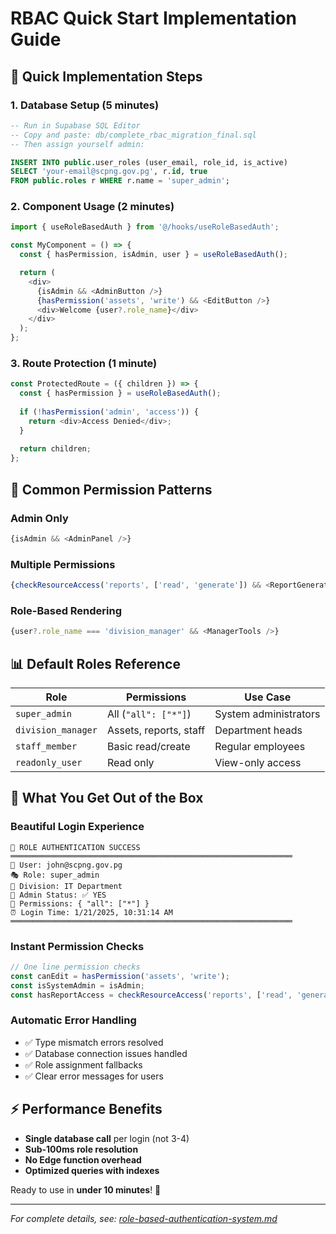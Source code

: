 # RBAC Quick Start Implementation Guide

## 🚀 Quick Implementation Steps

### 1. Database Setup (5 minutes)
```sql
-- Run in Supabase SQL Editor
-- Copy and paste: db/complete_rbac_migration_final.sql
-- Then assign yourself admin:

INSERT INTO public.user_roles (user_email, role_id, is_active)
SELECT 'your-email@scpng.gov.pg', r.id, true
FROM public.roles r WHERE r.name = 'super_admin';
```

### 2. Component Usage (2 minutes)
```typescript
import { useRoleBasedAuth } from '@/hooks/useRoleBasedAuth';

const MyComponent = () => {
  const { hasPermission, isAdmin, user } = useRoleBasedAuth();

  return (
    <div>
      {isAdmin && <AdminButton />}
      {hasPermission('assets', 'write') && <EditButton />}
      <div>Welcome {user?.role_name}</div>
    </div>
  );
};
```

### 3. Route Protection (1 minute)
```typescript
const ProtectedRoute = ({ children }) => {
  const { hasPermission } = useRoleBasedAuth();
  
  if (!hasPermission('admin', 'access')) {
    return <div>Access Denied</div>;
  }
  
  return children;
};
```

## 🔧 Common Permission Patterns

### Admin Only
```typescript
{isAdmin && <AdminPanel />}
```

### Multiple Permissions
```typescript  
{checkResourceAccess('reports', ['read', 'generate']) && <ReportGenerator />}
```

### Role-Based Rendering
```typescript
{user?.role_name === 'division_manager' && <ManagerTools />}
```

## 📊 Default Roles Reference

| Role | Permissions | Use Case |
|------|-------------|----------|
| `super_admin` | All (`"all": ["*"]`) | System administrators |
| `division_manager` | Assets, reports, staff | Department heads |
| `staff_member` | Basic read/create | Regular employees |
| `readonly_user` | Read only | View-only access |

## 🎯 What You Get Out of the Box

### Beautiful Login Experience
```
🔐 ROLE AUTHENTICATION SUCCESS
═══════════════════════════════════════════════════════════════
👤 User: john@scpng.gov.pg
🎭 Role: super_admin
🏢 Division: IT Department
👑 Admin Status: ✅ YES
🔑 Permissions: { "all": ["*"] }
⏰ Login Time: 1/21/2025, 10:31:14 AM
═══════════════════════════════════════════════════════════════
```

### Instant Permission Checks
```typescript
// One line permission checks
const canEdit = hasPermission('assets', 'write');
const isSystemAdmin = isAdmin;
const hasReportAccess = checkResourceAccess('reports', ['read', 'generate']);
```

### Automatic Error Handling
- ✅ Type mismatch errors resolved
- ✅ Database connection issues handled  
- ✅ Role assignment fallbacks
- ✅ Clear error messages for users

## ⚡ Performance Benefits
- **Single database call** per login (not 3-4)
- **Sub-100ms role resolution**
- **No Edge function overhead**
- **Optimized queries with indexes**

Ready to use in **under 10 minutes**! 🎉

---

*For complete details, see: [role-based-authentication-system.md](./role-based-authentication-system.md)* 